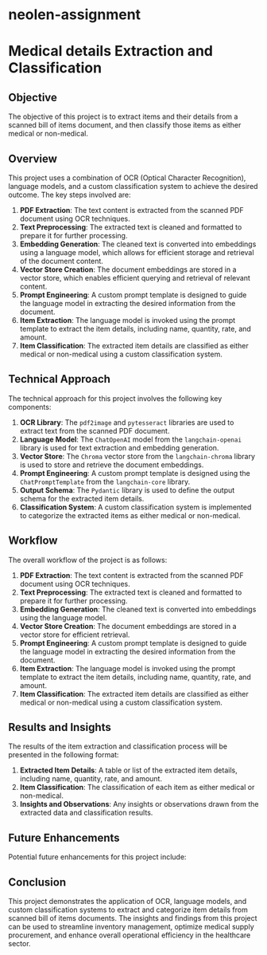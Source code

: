 # neolen-assignment

# Medical details Extraction and Classification

## Objective
The objective of this project is to extract items and their details from a scanned bill of items document, and then classify those items as either medical or non-medical.

## Overview
This project uses a combination of OCR (Optical Character Recognition), language models, and a custom classification system to achieve the desired outcome. The key steps involved are:

1. **PDF Extraction**: The text content is extracted from the scanned PDF document using OCR techniques.
2. **Text Preprocessing**: The extracted text is cleaned and formatted to prepare it for further processing.
3. **Embedding Generation**: The cleaned text is converted into embeddings using a language model, which allows for efficient storage and retrieval of the document content.
4. **Vector Store Creation**: The document embeddings are stored in a vector store, which enables efficient querying and retrieval of relevant content.
5. **Prompt Engineering**: A custom prompt template is designed to guide the language model in extracting the desired information from the document.
6. **Item Extraction**: The language model is invoked using the prompt template to extract the item details, including name, quantity, rate, and amount.
7. **Item Classification**: The extracted item details are classified as either medical or non-medical using a custom classification system.

## Technical Approach
The technical approach for this project involves the following key components:

1. **OCR Library**: The `pdf2image` and `pytesseract` libraries are used to extract text from the scanned PDF document.
2. **Language Model**: The `ChatOpenAI` model from the `langchain-openai` library is used for text extraction and embedding generation.
3. **Vector Store**: The `Chroma` vector store from the `langchain-chroma` library is used to store and retrieve the document embeddings.
4. **Prompt Engineering**: A custom prompt template is designed using the `ChatPromptTemplate` from the `langchain-core` library.
5. **Output Schema**: The `Pydantic` library is used to define the output schema for the extracted item details.
6. **Classification System**: A custom classification system is implemented to categorize the extracted items as either medical or non-medical.

## Workflow
The overall workflow of the project is as follows:

1. **PDF Extraction**: The text content is extracted from the scanned PDF document using OCR techniques.
2. **Text Preprocessing**: The extracted text is cleaned and formatted to prepare it for further processing.
3. **Embedding Generation**: The cleaned text is converted into embeddings using the language model.
4. **Vector Store Creation**: The document embeddings are stored in a vector store for efficient retrieval.
5. **Prompt Engineering**: A custom prompt template is designed to guide the language model in extracting the desired information from the document.
6. **Item Extraction**: The language model is invoked using the prompt template to extract the item details, including name, quantity, rate, and amount.
7. **Item Classification**: The extracted item details are classified as either medical or non-medical using a custom classification system.

## Results and Insights
The results of the item extraction and classification process will be presented in the following format:

1. **Extracted Item Details**: A table or list of the extracted item details, including name, quantity, rate, and amount.
2. **Item Classification**: The classification of each item as either medical or non-medical.
3. **Insights and Observations**: Any insights or observations drawn from the extracted data and classification results.

## Future Enhancements
Potential future enhancements for this project include:

## Conclusion
This project demonstrates the application of OCR, language models, and custom classification systems to extract and categorize item details from scanned bill of items documents. The insights and findings from this project can be used to streamline inventory management, optimize medical supply procurement, and enhance overall operational efficiency in the healthcare sector.
